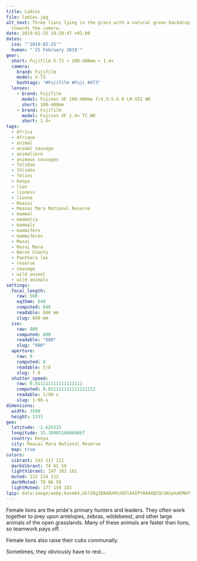 ```yaml
---
title: Ladies
file: ladies.jpg
alt_text: Three lions lying in the grass with a natural green backdrop, looking
  towards the camera.
date: 2019-02-25 18:20:47 +01:00
dates:
  iso: "'2019-02-25'"
  human: "'25 February 2019'"
gear:
  short: Fujifilm X-T3 + 100-400mm + 1.4×
  camera:
    brand: Fujifilm
    model: X-T3
    hashtags: "#Fujifilm #Fuji #XT3"
  lenses:
    - brand: Fujifilm
      model: Fujinon XF 100-400mm f/4.5-5.6 R LM OIS WR
      short: 100-400mm
    - brand: Fujifilm
      model: Fujinon XF 1.4× TC WR
      short: 1.4×
tags:
  - Africa
  - Afrique
  - animal
  - animal sauvage
  - animalière
  - animaux sauvages
  - felidae
  - félidés
  - félins
  - Kenya
  - lion
  - lioness
  - lionne
  - Maasai
  - Maasai Mara National Reserve
  - mammal
  - mammalia
  - mammals
  - mammifère
  - mammifères
  - Masai
  - Masai Mara
  - Narok County
  - Panthera leo
  - reserve
  - sauvage
  - wild animal
  - wild animals
settings:
  focal_length:
    raw: 560
    eq35mm: 840
    computed: 840
    readable: 840 mm
    slug: 840-mm
  iso:
    raw: 800
    computed: 800
    readable: "800"
    slug: "800"
  aperture:
    raw: 8
    computed: 8
    readable: ƒ/8
    slug: f-8
  shutter_speed:
    raw: 0.011111111111111112
    computed: 0.011111111111111112
    readable: 1/90 s
    slug: 1-90-s
dimensions:
  width: 3500
  height: 2333
geo:
  latitude: -1.626315
  longitude: 35.30905166666667
  country: Kenya
  city: Maasai Mara National Reserve
  map: true
colors:
  vibrant: 143 117 112
  darkVibrant: 74 61 58
  lightVibrant: 197 183 181
  muted: 132 124 112
  darkMuted: 79 86 58
  lightMuted: 177 159 155
lqip: data:image/webp;base64,UklGRgIBAABXRUJQVlA4IPYAAAAQCQCdASpkAEMAP3Giw1m/rDAvrrn8M/AuCWdt6bAOEeQQEnVC0IyD1RL1zEYXke31ANlwJRTkSdGia1G5U4tg7EY5oMpHm2FIfqTcuwUJi6QA/uZOzj0EwKqPOqhhzR35wirnVXSufNU9GYy7Gv0yjSZLm8xNQZO5n5+tbQNupgfdRtTlbg8mNrX6RUS4tGPuFZnLFXQ1vvtClL5HjOT46RYt5RTPSDcyiTVeQpGLHH/aW1It3XFHM/zoNKGJdoP4VAsgZqx6g3VzEZsrAVgO9cSmcxH+UzZJSCMSgOiey9hveZnOwLMuJq3Wo7ySrNOuhKnLIAA=
---
```


Female lions are the pride's primary hunters and leaders. They often work together to prey upon antelopes, zebras, wildebeest, and other large animals of the open grasslands. Many of these animals are faster than lions, so teamwork pays off.

Female lions also raise their cubs communally.

Sometimes, they obviously have to rest…
